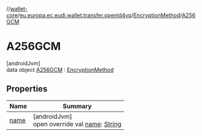 //[wallet-core](../../../../index.md)/[eu.europa.ec.eudi.wallet.transfer.openId4vp](../../index.md)/[EncryptionMethod](../index.md)/[A256GCM](index.md)

# A256GCM

[androidJvm]\
data object [A256GCM](index.md) : [EncryptionMethod](../index.md)

## Properties

| Name | Summary |
|---|---|
| [name](name.md) | [androidJvm]<br>open override val [name](name.md): [String](https://kotlinlang.org/api/latest/jvm/stdlib/kotlin/-string/index.html) |
